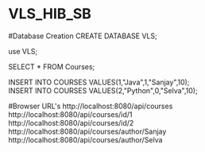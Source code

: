 # VLS_HIB_SB

#Database Creation
CREATE DATABASE VLS;

use VLS;


SELECT * FROM Courses;

INSERT INTO COURSES VALUES(1,"Java",1,"Sanjay",10);<br /> 
INSERT INTO COURSES VALUES(2,"Python",0,"Selva",10);


#Browser URL's
http://localhost:8080/api/courses<br /> 
http://localhost:8080/api/courses/id/1<br /> 
http://localhost:8080/api/courses/id/2<br /> 
http://localhost:8080/api/courses/author/Sanjay<br /> 
http://localhost:8080/api/courses/author/Selva
